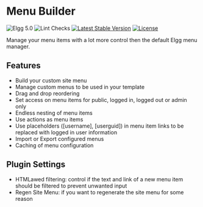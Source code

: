 Menu Builder
============

![Elgg 5.0](https://img.shields.io/badge/Elgg-5.0-green.svg)
![Lint Checks](https://github.com/ColdTrick/menu_builder/actions/workflows/lint.yml/badge.svg?event=push)
[![Latest Stable Version](https://poser.pugx.org/coldtrick/menu_builder/v/stable.svg)](https://packagist.org/packages/coldtrick/menu_builder)
[![License](https://poser.pugx.org/coldtrick/menu_builder/license.svg)](https://packagist.org/packages/coldtrick/menu_builder)

Manage your menu items with a lot more control then the default Elgg menu manager.

Features
--------

- Build your custom site menu
- Manage custom menus to be used in your template
- Drag and drop reordering
- Set access on menu items for public, logged in, logged out or admin only
- Endless nesting of menu items
- Use actions as menu items
- Use placeholders ([username], [userguid]) in menu item links to be replaced with logged in user information
- Import or Export configured menus
- Caching of menu configuration

Plugin Settings
---------------

- HTMLawed filtering: control if the text and link of a new menu item should be filtered to prevent unwanted input
- Regen Site Menu: if you want to regenerate the site menu for some reason

